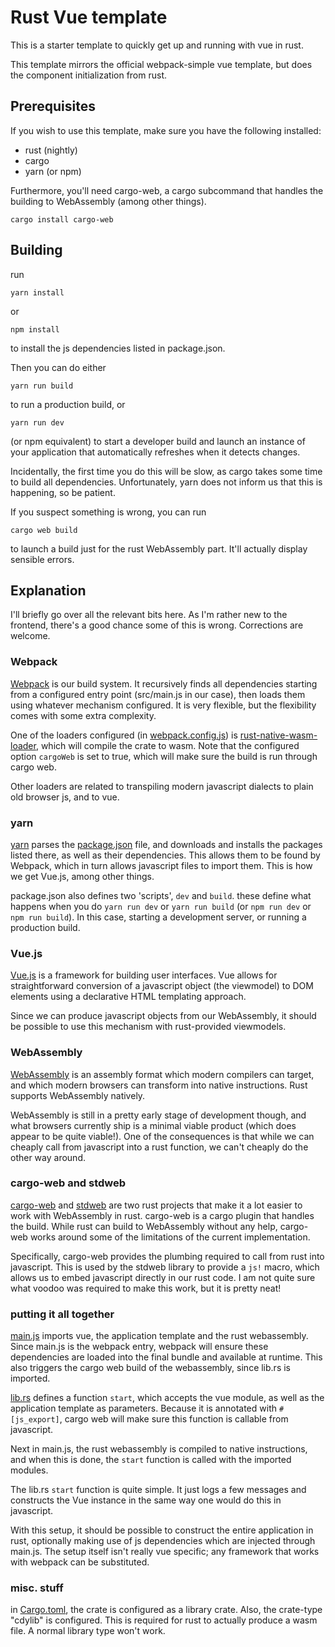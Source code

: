 # Rust Vue template
This is a starter template to quickly get up and running with vue in rust.

This template mirrors the official webpack-simple vue template, but does
the component initialization from rust.

## Prerequisites
If you wish to use this template, make sure you have the following installed:
- rust (nightly)
- cargo
- yarn (or npm)

Furthermore, you'll need cargo-web, a cargo subcommand that handles the building to WebAssembly (among other things).

    cargo install cargo-web

## Building
run

    yarn install
    
or

    npm install
    
to install the js dependencies listed in package.json.

Then you can do either

    yarn run build
    
to run a production build, or

    yarn run dev
    
(or npm equivalent) to start a developer build and launch an instance of your application that automatically refreshes when it detects changes.

Incidentally, the first time you do this will be slow, as cargo takes some time to build all dependencies. Unfortunately, yarn does not inform us that this is happening, so be patient.

If you suspect something is wrong, you can run

    cargo web build
    
to launch a build just for the rust WebAssembly part. It'll actually display sensible errors.

## Explanation
I'll briefly go over all the relevant bits here. As I'm rather new to the frontend, there's a good chance some of this is wrong. Corrections are welcome.

### Webpack
[Webpack](https://webpack.js.org/) is our build system. It recursively finds all dependencies starting from a configured entry point (src/main.js in our case), then loads them using whatever mechanism configured. It is very flexible, but the flexibility comes with some extra complexity.

One of the loaders configured (in [webpack.config.js](webpack.config.js)) is [rust-native-wasm-loader](https://github.com/dflemstr/rust-native-wasm-loader), which will compile the crate to wasm. Note that the configured option `cargoWeb` is set to true, which will make sure the build is run through cargo web.

Other loaders are related to transpiling modern javascript dialects to plain old browser js, and to vue.

### yarn
[yarn](https://yarnpkg.com/en/) parses the [package.json](package.json) file, and downloads and installs the packages listed there, as well as their dependencies. This allows them to be found by Webpack, which in turn allows javascript files to import them. This is how we get Vue.js, among other things.

package.json also defines two 'scripts', `dev` and `build`. these define what happens when you do `yarn run dev` or `yarn run build` (or `npm run dev` or `npm run build`). In this case, starting a development server, or running a production build.

### Vue.js
[Vue.js](https://vuejs.org/) is a framework for building user interfaces. Vue allows for straightforward conversion of a javascript object (the viewmodel) to DOM elements using a declarative HTML templating approach.

Since we can produce javascript objects from our WebAssembly, it should be possible to use this mechanism with rust-provided viewmodels.

### WebAssembly
[WebAssembly](http://webassembly.org/) is an assembly format which modern compilers can target, and which modern browsers can transform into native instructions. Rust supports WebAssembly natively.

WebAssembly is still in a pretty early stage of development though, and what browsers currently ship is a minimal viable product (which does appear to be quite viable!). One of the consequences is that while we can cheaply call from javascript into a rust function, we can't cheaply do the other way around.

### cargo-web and stdweb
[cargo-web](https://github.com/koute/cargo-web) and [stdweb](https://github.com/koute/stdweb) are two rust projects that make it a lot easier to work with WebAssembly in rust. cargo-web is a cargo plugin that handles the build. While rust can build to WebAssembly without any help, cargo-web works around some of the limitations of the current implementation.

Specifically, cargo-web provides the plumbing required to call from rust into javascript. This is used by the stdweb library to provide a `js!` macro, which allows us to embed javascript directly in our rust code. I am not quite sure what voodoo was required to make this work, but it is pretty neat!

### putting it all together
[main.js](src/main.js) imports vue, the application template and the rust webassembly. Since main.js is the webpack entry, webpack will ensure these dependencies are loaded into the final bundle and available at runtime. This also triggers the cargo web build of the webassembly, since lib.rs is imported.

[lib.rs](src/lib.rs) defines a function `start`, which accepts the vue module, as well as the application template as parameters. Because it is annotated with `#[js_export]`, cargo web will make sure this function is callable from javascript.

Next in main.js, the rust webassembly is compiled to native instructions, and when this is done, the `start` function is called with the imported modules.

The lib.rs `start` function is quite simple. It just logs a few messages and constructs the Vue instance in the same way one would do this in javascript.

With this setup, it should be possible to construct the entire application in rust, optionally making use of js dependencies which are injected through main.js. The setup itself isn't really vue specific; any framework that works with webpack can be substituted.

### misc. stuff
in [Cargo.toml](Cargo.toml), the crate is configured as a library crate. Also, the crate-type "cdylib" is configured. This is required for rust to actually produce a wasm file. A normal library type won't work.
